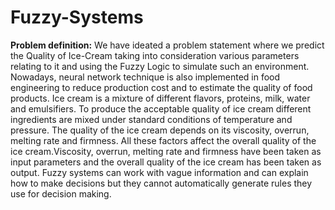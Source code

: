 # Fuzzy-Systems
<b>Problem definition:</b> 
We have ideated a problem statement where we predict the Quality of Ice-Cream taking into consideration various parameters relating to it and using the Fuzzy Logic to simulate such an environment. Nowadays, neural network technique is also implemented in food engineering to reduce production cost and to estimate the quality of food products. Ice cream is a mixture of different flavors, proteins, milk, water and emulsifiers. To produce the acceptable quality of ice cream different ingredients are mixed under standard conditions of temperature and pressure. The quality of the ice cream depends on its viscosity, overrun, melting rate and firmness. All these factors affect the overall quality of the ice cream.Viscosity, overrun, melting rate and firmness have been taken as input parameters and the overall quality of the ice cream has been taken as output. Fuzzy systems can work with vague information and can explain how to make decisions but they cannot automatically generate rules they use for decision making.
